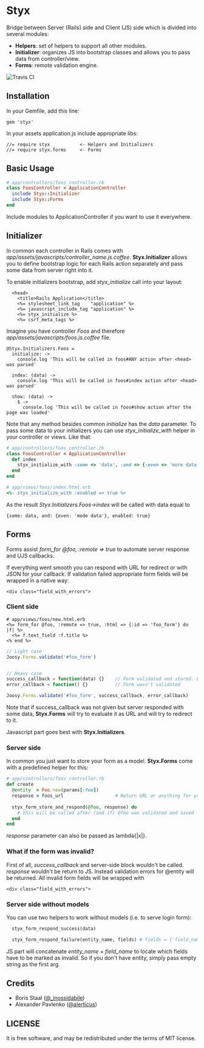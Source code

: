 Styx
========

Bridge between Server (Rails) side and Client (JS) side which is divided into several modules:

* **Helpers**: set of helpers to support all other modules.
* **Initializer**: organizes JS into bootstrap classes and allows you to pass data from controller/view.
* **Forms**: remote validation engine.

![Travis CI](https://secure.travis-ci.org/inossidabile/styx.png)


Installation
------------

In your Gemfile, add this line:

    gem 'styx'
    
In your assets application.js include appropriate libs:

    //= require styx           <- Helpers and Initializers
    //= require styx.forms     <- Forms

Basic Usage
------------

```ruby
# app/controllers/foos_controller.rb
class FoosController < ApplicationController
  include Styx::Initializer
  include Styx::Forms
end
```

Include modules to ApplicationController if you want to use it everywhere.


Initializer
------------

In common each controller in Rails comes with *app/assets/javascripts/controller_name.js.coffee*. 
**Styx.Initializer** allows you to define bootstrap logic for each Rails action separately and 
pass some data from server right into it.

To enable initializers bootstrap, add *styx_initialize* call into your layout:

```erb
  <head>
    <title>Rails Application</title>
    <%= stylesheet_link_tag    "application" %>
    <%= javascript_include_tag "application" %>
    <%= styx_initialize %>
    <%= csrf_meta_tags %>
```

Imagine you have controller *Foos* and therefore *app/assets/javascripts/foos.js.coffee* file.

```coffee-script
@Styx.Initializers.Foos =
  initialize: ->
    console.log 'This will be called in foos#ANY action after <head> was parsed'
      
  index: (data) ->
    console.log 'This will be called in foos#index action after <head> was parsed'
    
  show: (data) -> 
    $ ->
      console.log 'This will be called in foos#show action after the page was loaded'
```

Note that any method besides common *initialize* has the *data* parameter. To pass some data to your
initializers you can use *styx_initialize_with* helper in your controller or views. Like that:

```ruby
# app/controllers/foos_controller.rb
class FoosController < ApplicationController
  def index
    styx_initialize_with :some => 'data', :and => {:even => 'more data'}
  end
end

# app/views/foos/index.html.erb
<%- styx_initialize_with :enabled => true %>
```

As the result *Styx.Initializers.Foos->index* will be called with data equal to 

    {some: data, and: {even: 'mode data'}, enabled: true}
    

Forms
------------

Forms assist *form_for @foo, :remote => true* to automate server response and UJS callbacks. 

If everything went smooth you can respond with URL for redirect or with JSON for your callback.
If validation failed appropriate form fields will be wrapped in a native way:

    <div class="field_with_errors">
     
### Client side

```erb
# app/views/foos/new.html.erb
<%= form_for @foo, :remote => true, :html => {:id => 'foo_form'} do |f| %>
  <%= f.text_field :f.title %>
<% end %>
```

```javascript
// Light case
Joosy.Forms.validate('#foo_form')


// Heavy case
success_callback = function(data) {}    // Form validated and stored. Data is what you pass from server.
error_callback = function() {}          // Form wasn't validated

Joosy.Forms.validate('#foo_form', success_callback, error_callback)
```

Note that if success_callback was not given but server responded with some data, **Styx.Forms** will try
to evaluate it as URL and will try to redirect to it.

Javascript part goes best with **Styx.Initializers**.

### Server side

In common you just want to store your form as a model. **Styx.Forms** come with a predefined helper for this:

```ruby
# app/controllers/foos_controller.rb
def create
  @entity  = Foo.new(params[:foo])
  response = foos_url                   # Return URL or anything for your custom callback
  
  styx_form_store_and_respond(@foo, response) do
    # this will be called after (and if) @foo was validated and saved
  end
end
```

*response* parameter can also be passed as lambda{|x|}.

### What if the form was invalid?

First of all, *success_callback* and server-side block wouldn't be called. *response* wouldn't be return to JS.
Instead validation errors for @entity will be returned. All invalid form fields will be wrapped with 

    <div class="field_with_errors">
    
### Server side without models

You can use two helpers to work without models (i.e. to serve login form):

```ruby
  styx_form_respond_success(data)
```

```ruby
  styx_form_respond_failure(entity_name, fields) # fields = {'field_name' => 'error message'}
```

JS part will concatenate *entity_name* + *field_name* to locate which fields have to be marked as invalid. 
So if you don't have entity, simply pass empty string as the first arg.

Credits
-------

* Boris Staal ([@_inossidabile](http://twitter.com/#!/_inossidabile))
* Alexander Pavlenko ([@alerticus](http://twitter.com/#!/alerticus))

LICENSE
-------

It is free software, and may be redistributed under the terms of MIT license.

